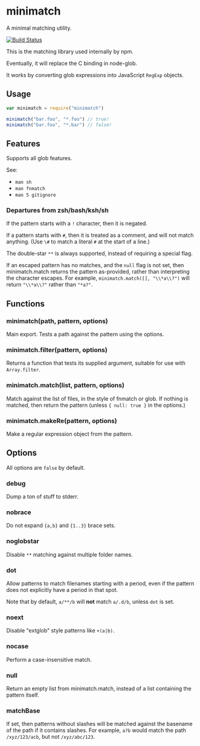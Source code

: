 # minimatch

A minimal matching utility.

[![Build Status](https://secure.travis-ci.org/isaacs/minimatch.png)](http://travis-ci.org/isaacs/minimatch)


This is the matching library used internally by npm.

Eventually, it will replace the C binding in node-glob.

It works by converting glob expressions into JavaScript `RegExp`
objects.

## Usage

```javascript
var minimatch = require("minimatch")

minimatch("bar.foo", "*.foo") // true!
minimatch("bar.foo", "*.bar") // false!
```

## Features

Supports all glob features.

See:

* `man sh`
* `man fnmatch`
* `man 5 gitignore`

### Departures from zsh/bash/ksh/sh

If the pattern starts with a `!` character, then it is negated.

If a pattern starts with `#`, then it is treated as a comment, and
will not match anything.  (Use `\#` to match a literal `#` at the
start of a line.)

The double-star `**` is always supported, instead of requiring a special
flag.

If an escaped pattern has no matches, and the `null` flag is not set,
then minimatch.match returns the pattern as-provided, rather than
interpreting the character escapes.  For example,
`minimatch.match([], "\\*a\\?")` will return `"\\*a\\?"` rather than
`"*a?"`.

## Functions

### minimatch(path, pattern, options)

Main export.  Tests a path against
the pattern using the options.

### minimatch.filter(pattern, options)

Returns a function that tests its
supplied argument, suitable for use with `Array.filter`.

### minimatch.match(list, pattern, options)

Match against the list of
files, in the style of fnmatch or glob.  If nothing is matched, then
return the pattern (unless `{ null: true }` in the options.)

### minimatch.makeRe(pattern, options)

Make a regular expression object
from the pattern.

## Options

All options are `false` by default.

### debug

Dump a ton of stuff to stderr.

### nobrace

Do not expand `{a,b}` and `{1..3}` brace sets.

### noglobstar

Disable `**` matching against multiple folder names.

### dot

Allow patterns to match filenames starting with a period, even if
the pattern does not explicitly have a period in that spot.

Note that by default, `a/**/b` will **not** match `a/.d/b`, unless `dot`
is set.

### noext

Disable "extglob" style patterns like `+(a|b)`.

### nocase

Perform a case-insensitive match.

### null

Return an empty list from minimatch.match, instead of a list
containing the pattern itself.

### matchBase

If set, then patterns without slashes will be matched
against the basename of the path if it contains slashes.  For example,
`a?b` would match the path `/xyz/123/acb`, but not `/xyz/abc/123`.
